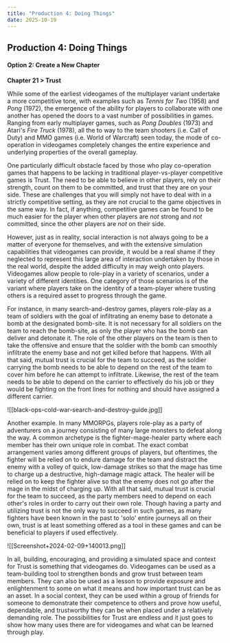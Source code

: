 ```yaml
---
title: "Production 4: Doing Things"
date: 2025-10-19
---
```

## Production 4: Doing Things

#### Option 2: Create a New Chapter

**Chapter 21 > Trust**

While some of the earliest videogames of the multiplayer variant undertake a more competitive tone, with examples such as _Tennis for Two_ (1958) and _Pong_ (1972), the emergence of the ability for players to collaborate with one another has opened the doors to a vast number of possibilities in games. Ranging from early multiplayer games, such as _Pong Doubles_ (1973) and Atari's _Fire Truck_ (1978), all the to way to the team shooters (i.e. Call of Duty) and MMO games (i.e. World of Warcraft) seen today, the mode of co-operation in videogames completely changes the entire experience and underlying properties of the overall gameplay.

One particularly difficult obstacle faced by those who play co-operation games that happens to be lacking in traditional player-vs-player competitive games is Trust. The need to be able to believe in other players, rely on their strength, count on them to be committed, and trust that they are on your side. These are challenges that you will simply not have to deal with in a strictly competitive setting, as they are not crucial to the game objectives in the same way. In fact, if anything, competitive games can be found to be much easier for the player when other players are _not_ strong and _not_ committed, since the other players are _not_ on their side.

However, just as in reality, social interaction is not always going to be a matter of everyone for themselves, and with the extensive simulation capabilities that videogames can provide, it would be a real shame if they neglected to represent this large area of interaction undertaken by those in the real world, despite the added difficulty in may weigh onto players. Videogames allow people to role-play in a variety of scenarios, under a variety of different identities. One category of those scenarios is of the variant where players take on the identity of a team-player where trusting others is a required asset to progress through the game. 

For instance, in many search-and-destroy games, players role-play as a team of soldiers with the goal of infiltrating an enemy base to detonate a bomb at the designated bomb-site. It is not necessary for all soldiers on the team to reach the bomb-site, as only the player who has the bomb can deliver and detonate it. The role of the other players on the team is then to take the offensive and ensure that the soldier with the bomb can smoothly infiltrate the enemy base and not get killed before that happens. With all that said, mutual trust is crucial for the team to succeed, as the soldier carrying the bomb needs to be able to depend on the rest of the team to cover him before he can attempt to infiltrate. Likewise, the rest of the team needs to be able to depend on the carrier to effectively do his job or they would be fighting on the front lines for nothing and should have assigned a different carrier.

![[black-ops-cold-war-search-and-destroy-guide.jpg]]

Another example. In many MMORPGs, players role-play as a party of adventurers on a journey consisting of many large monsters to defeat along the way. A common archetype is the fighter-mage-healer party where each member has their own unique role in combat. The exact combat arrangement varies among different groups of players, but oftentimes, the fighter will be relied on to endure damage for the team and distract the enemy with a volley of quick, low-damage strikes so that the mage has time to charge up a destructive, high-damage magic attack. The healer will be relied on to keep the fighter alive so that the enemy does not go after the mage in the midst of charging up. With all that said, mutual trust is crucial for the team to succeed, as the party members need to depend on each other's roles in order to carry out their own role. Though having a party and utilizing trust is not the only way to succeed in such games, as many fighters have been known in the past to 'solo' entire journeys all on their own, trust is at least something offered as a tool in these games and can be beneficial to players if used effectively.

![[Screenshot+2024-02-09+140013.png]]

In all, building, encouraging, and providing a simulated space and context for Trust is something that videogames do. Videogames can be used as a team-building tool to strengthen bonds and grow trust between team members. They can also be used as a lesson to provide exposure and enlightenment to some on what it means and how important trust can be as an asset. In a social context, they can be used within a group of friends for someone to demonstrate their competence to others and prove how useful, dependable, and trustworthy they can be when placed under a relatively demanding role. The possibilities for Trust are endless and it just goes to show how many uses there are for videogames and what can be learned through play.